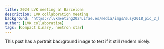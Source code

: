 ```yaml
---
title: 2024 LVK meeting at Barcelona
description: LVK collaboration meeting 
background: "https://lvkmeeting2024.ifae.es/media/imgs/susy2018_pic_2_hu86b2ed2b8791538ef1dba29caf595d3c_582436_800x0_resize_q95_h2_lanczos_3.webp"
author: [LVK collaboration]
tags: [Compact binary, neutron star]
---
```


This post has a portrait background image to test if it still renders nicely.
